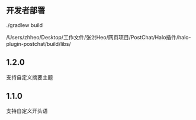 ## 开发者部署

./gradlew build

/Users/zhheo/Desktop/工作文件/张洪Heo/网页项目/PostChat/Halo插件/halo-plugin-postchat/build/libs/

## 1.2.0

支持自定义摘要主题

## 1.1.0

支持自定义开头语